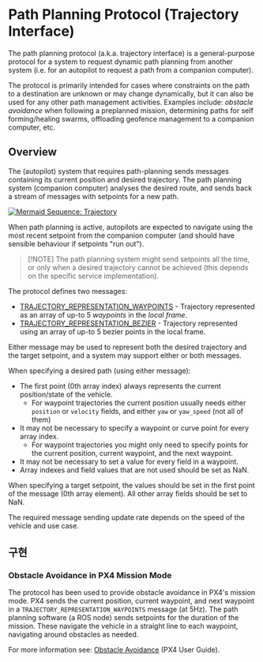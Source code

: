 # Path Planning Protocol (Trajectory Interface)

The path planning protocol (a.k.a. trajectory interface) is a general-purpose protocol for a system to request dynamic path planning from another system (i.e. for an autopilot to request a path from a companion computer).

The protocol is primarily intended for cases where constraints on the path to a destination are unknown or may change dynamically, but it can also be used for any other path management activities. Examples include: *obstacle avoidance* when following a preplanned mission, determining paths for self forming/healing swarms, offloading geofence management to a companion computer, etc.

## Overview

The (autopilot) system that requires path-planning sends messages containing its current position and desired trajectory. The path planning system (companion computer) analyses the desired route, and sends back a stream of messages with setpoints for a new path.

[![Mermaid Sequence: Trajectory](https://mermaid.ink/img/eyJjb2RlIjoic2VxdWVuY2VEaWFncmFtO1xuICAgIHBhcnRpY2lwYW50IEF1dG9waWxvdFxuICAgIHBhcnRpY2lwYW50IENvbXBhbmlvblxuICAgIEF1dG9waWxvdC0-PkNvbXBhbmlvbjogRGVzaXJlZCBwYXRoL3RyYWplY3RvcnlcbiAgICBDb21wYW5pb24tPj5Db21wYW5pb246IENhbGN1bGF0ZSBiZXN0IHRyYWplY3RvcnlcbiAgICBDb21wYW5pb24tLT4-QXV0b3BpbG90OiBUYXJnZXQgc2V0cG9pbnQgKGlmIHJlcXVpcmVkKSIsIm1lcm1haWQiOnsidGhlbWUiOiJkZWZhdWx0In0sInVwZGF0ZUVkaXRvciI6ZmFsc2V9)](https://mermaid-js.github.io/mermaid-live-editor/#/edit/eyJjb2RlIjoic2VxdWVuY2VEaWFncmFtO1xuICAgIHBhcnRpY2lwYW50IEF1dG9waWxvdFxuICAgIHBhcnRpY2lwYW50IENvbXBhbmlvblxuICAgIEF1dG9waWxvdC0-PkNvbXBhbmlvbjogRGVzaXJlZCBwYXRoL3RyYWplY3RvcnlcbiAgICBDb21wYW5pb24tPj5Db21wYW5pb246IENhbGN1bGF0ZSBiZXN0IHRyYWplY3RvcnlcbiAgICBDb21wYW5pb24tLT4-QXV0b3BpbG90OiBUYXJnZXQgc2V0cG9pbnQgKGlmIHJlcXVpcmVkKSIsIm1lcm1haWQiOnsidGhlbWUiOiJkZWZhdWx0In0sInVwZGF0ZUVkaXRvciI6ZmFsc2V9)

<!--
sequenceDiagram;
    participant Autopilot
    participant Companion
    Autopilot->>Companion: Desired path/trajectory
    Companion->>Companion: Calculate best trajectory
    Companion-- >>Autopilot: Target setpoint (if required)
-->

When path planning is active, autopilots are expected to navigate using the most recent setpoint from the companion computer (and should have sensible behaviour if setpoints "run out").

> [!NOTE] The path planning system might send setpoints all the time, or only when a desired trajectory cannot be achieved (this depends on the specific service implementation).

The protocol defines two messages:

- [TRAJECTORY_REPRESENTATION_WAYPOINTS](../messages/common.md#TRAJECTORY_REPRESENTATION_WAYPOINTS) - Trajectory represented as an array of up-to 5 *waypoints* in the *local frame*.
- [TRAJECTORY_REPRESENTATION_BEZIER](../messages/common.md#TRAJECTORY_REPRESENTATION_BEZIER) - Trajectory represented using an array of up-to 5 bezier points in the local frame.

Either message may be used to represent both the desired trajectory and the target setpoint, and a system may support either or both messages.

When specifying a desired path (using either message):

- The first point (0th array index) always represents the current position/state of the vehicle. 
  - For waypoint trajectories the current position usually needs either `position` or `velocity` fields, and either `yaw` or `yaw_speed` (not all of them)
- It may not be necessary to specify a waypoint or curve point for every array index. 
  - For waypoint trajectories you might only need to specify points for the current position, current waypoint, and the next waypoint.
- It may not be necessary to set a value for every field in a waypoint.
- Array indexes and field values that are not used should be set as NaN.

When specifying a target setpoint, the values should be set in the first point of the message (0th array element). All other array fields should be set to NaN.

The required message sending update rate depends on the speed of the vehicle and use case.

## 구현

### Obstacle Avoidance in PX4 Mission Mode

The protocol has been used to provide obstacle avoidance in PX4's mission mode. PX4 sends the current position, current waypoint, and next waypoint in a `TRAJECTORY_REPRESENTATION_WAYPOINTS` message (at 5Hz). The path planning software (a ROS node) sends setpoints for the duration of the mission. These navigate the vehicle in a straight line to each waypoint, navigating around obstacles as needed.

For more information see: [Obstacle Avoidance](https://docs.px4.io/en/computer_vision/obstacle_avoidance.html) (PX4 User Guide).